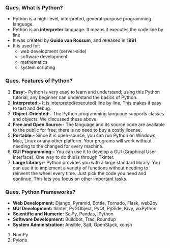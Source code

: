 ### **Ques. What is Python?**
* Python is a high-level, interpreted, general-purpose programming language.
* Python is an **interpreter** language. It means it executes the code line by line
* It was created by **Guido van Rossum**, and released in **1991**
* It is used for:
  * web development (server-side)
  * software development
  * mathematics
  * system scripting


### **Ques. Features of Python?**
1. __Easy:-__ Python is very easy to learn and understand; using this Python tutorial, any beginner can understand the basics of Python.
2. __Interpreted:-__ It is interpreted(executed) line by line. This makes it easy to test and debug.
3. __Object-Oriented:-__ The Python programming language supports classes and objects. We discussed these above.
4. __Free and Open Source:-__ The language and its source code are available to the public for free; there is no need to buy a costly license.
5. __Portable:-__ Since it is open-source, you can run Python on Windows, Mac, Linux or any other platform. Your programs will work without needing to the changed for every machine.
6. __GUI Programming:-__ You can use it to develop a GUI (Graphical User Interface). One way to do this is through Tkinter.
7. __Large Library:-__ Python provides you with a large standard library. You can use it to implement a variety of functions without needing to reinvent the wheel every time. Just pick the code you need and continue. This lets you focus on other important tasks.


### **Ques. Python Frameworks?**
* **Web Development:** Django, Pyramid, Bottle, Tornado, Flask, web2py
* **GUI Development:** tkInter, PyGObject, PyQt, PySide, Kivy, wxPython
* **Scientific and Numeric:** SciPy, Pandas, IPython
* **Software Development:** Buildbot, Trac, Roundup
* **System Administration:** Ansible, Salt, OpenStack, xonsh

1. NumPy
2. Pylons